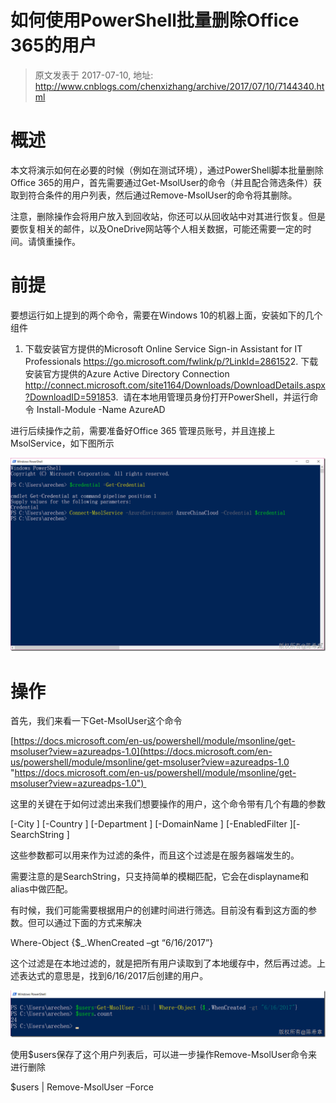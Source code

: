 # 如何使用PowerShell批量删除Office 365的用户 
> 原文发表于 2017-07-10, 地址: http://www.cnblogs.com/chenxizhang/archive/2017/07/10/7144340.html 


概述
==

本文将演示如何在必要的时候（例如在测试环境），通过PowerShell脚本批量删除Office 365的用户，首先需要通过Get-MsolUser的命令（并且配合筛选条件）获取到符合条件的用户列表，然后通过Remove-MsolUser的命令将其删除。

  


注意，删除操作会将用户放入到回收站，你还可以从回收站中对其进行恢复。但是要恢复相关的邮件，以及OneDrive网站等个人相关数据，可能还需要一定的时间。请慎重操作。

  


前提
==

要想运行如上提到的两个命令，需要在Windows 10的机器上面，安装如下的几个组件

1. 下载安装官方提供的Microsoft Online Service Sign-in Assistant for IT Professionals <https://go.microsoft.com/fwlink/p/?LinkId=286152>2. 下载安装官方提供的Azure Active Directory Connection <http://connect.microsoft.com/site1164/Downloads/DownloadDetails.aspx?DownloadID=59185>3.  请在本地用管理员身份打开PowerShell，并运行命令 Install-Module -Name AzureAD  


进行后续操作之前，需要准备好Office 365 管理员账号，并且连接上MsolService，如下图所示

[![image](./images/7144340-9072-20170710093715181-1782534209.png "image")](http://images2015.cnblogs.com/blog/9072/201707/9072-20170710093713775-705574714.png)

 操作
===

首先，我们来看一下Get-MsolUser这个命令

[https://docs.microsoft.com/en-us/powershell/module/msonline/get-msoluser?view=azureadps-1.0](https://docs.microsoft.com/en-us/powershell/module/msonline/get-msoluser?view=azureadps-1.0 "https://docs.microsoft.com/en-us/powershell/module/msonline/get-msoluser?view=azureadps-1.0") 

这里的关键在于如何过滤出来我们想要操作的用户，这个命令带有几个有趣的参数

[-City <String>] [-Country <String>] [-Department <String>] [-DomainName <String>] [-EnabledFilter <UserEnabledFilter>][-SearchString <String>]

这些参数都可以用来作为过滤的条件，而且这个过滤是在服务器端发生的。

  


需要注意的是SearchString，只支持简单的模糊匹配，它会在displayname和alias中做匹配。

  


有时候，我们可能需要根据用户的创建时间进行筛选。目前没有看到这方面的参数。但可以通过下面的方式来解决

Where-Object {$\_.WhenCreated –gt “6/16/2017”} 

这个过滤是在本地过滤的，就是把所有用户读取到了本地缓存中，然后再过滤。上述表达式的意思是，找到6/16/2017后创建的用户。

[![image](./images/7144340-9072-20170710093717103-1469845615.png "image")](http://images2015.cnblogs.com/blog/9072/201707/9072-20170710093716103-845120381.png)

  


使用$users保存了这个用户列表后，可以进一步操作Remove-MsolUser命令来进行删除

$users | Remove-MsolUser –Force







